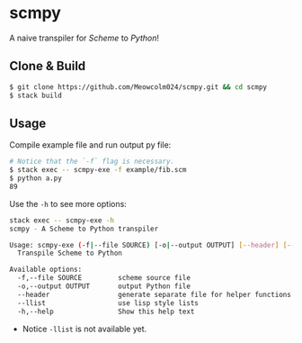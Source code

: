 # scmpy

A naive transpiler for *Scheme* to *Python*!

## Clone & Build

``` sh
$ git clone https://github.com/Meowcolm024/scmpy.git && cd scmpy
$ stack build
```

## Usage

Compile example file and run output py file:

``` sh
# Notice that the `-f` flag is necessary.
$ stack exec -- scmpy-exe -f example/fib.scm
$ python a.py
89
```

Use the `-h` to see more options:

``` sh
stack exec -- scmpy-exe -h                                                                                        Meowcolm
scmpy - A Scheme to Python transpiler

Usage: scmpy-exe (-f|--file SOURCE) [-o|--output OUTPUT] [--header] [--llist]
  Transpile Scheme to Python

Available options:
  -f,--file SOURCE         scheme source file
  -o,--output OUTPUT       output Python file
  --header                 generate separate file for helper functions
  --llist                  use lisp style lists
  -h,--help                Show this help text
```

* Notice `-llist` is not available yet.
